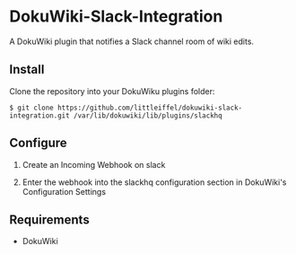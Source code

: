 # DokuWiki-Slack-Integration

A DokuWiki plugin that notifies a Slack channel room of wiki edits.

Install
-----

Clone the repository into your DokuWiku plugins folder:

```
$ git clone https://github.com/littleiffel/dokuwiki-slack-integration.git /var/lib/dokuwiki/lib/plugins/slackhq
```

Configure
-----

1. Create an Incoming Webhook on slack

2. Enter the webhook into the slackhq configuration section in DokuWiki's Configuration Settings

Requirements
------------

* DokuWiki
